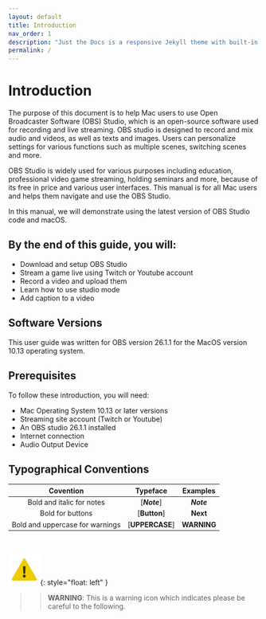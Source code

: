```yaml
---
layout: default
title: Introduction
nav_order: 1
description: "Just the Docs is a responsive Jekyll theme with built-in search that is easily customizable and hosted on GitHub Pages."
permalink: /
---
```


# Introduction #

The purpose of this document is to help Mac users to use Open Broadcaster Software (OBS) Studio, which is an open-source software used for recording and live streaming. OBS studio is designed to record and mix audio and videos, as well as texts and images. Users can  personalize settings for various functions such as multiple scenes, switching scenes and more. 

OBS Studio is widely used for various purposes including  education, professional video game streaming, holding seminars and more, because of its free in price and various user interfaces. This manual is for all Mac users and helps them navigate and use the OBS Studio. 

In this manual, we will demonstrate using the latest version of OBS Studio code and macOS.

## By the end of this guide, you will: ##

* Download and setup OBS Studio
* Stream a game live using Twitch or Youtube account
* Record a video and upload them
* Learn how to use studio mode 
* Add caption to a video

## Software Versions ##

This user guide was written for OBS version 26.1.1 for the MacOS version 10.13 operating system.

## Prerequisites ##

To follow these introduction, you will need:

* Mac Operating System 10.13 or later versions
* Streaming site account (Twitch or Youtube)
* An OBS studio 26.1.1 installed
* Internet connection
* Audio Output Device

## Typographical Conventions ##

| **Covention**    |**Typeface**  |**Examples** |
|:---:|:---:|:---:|
|Bold and italic for notes|[**_Note_**]|**_Note_**|
|Bold for buttons|[**Button**]	|**Next**|
|Bold and uppercase for warnings|[**UPPERCASE**]|**WARNING**|

<br />

![_INSERT warning](https://github.com/kailinwei/using-OBS/blob/gh-pages/assets/images/caution.png?raw=true "Warning"){: style="float: left" }
>> **WARNING**: This is a warning icon which indicates please be careful to the following.

<br />
<br />

